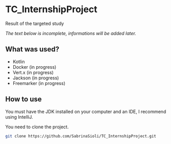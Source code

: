 # TC_InternshipProject
Result of the targeted study

<i> The text below is incomplete, informations will be added later. </i>

## What was used? 
- Kotlin
- Docker (in progress)
- Vert.x (in progress)
- Jackson (in progress)
- Freemarker (in progress)

## How to use
You must have the JDK installed on your computer and an IDE, I recommend using IntelliJ.

You need to clone the project.
```sh
git clone https://github.com/SabrinaSioli/TC_InternshipProject.git
```
